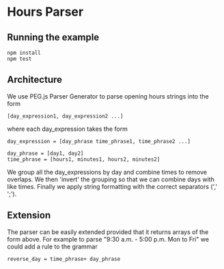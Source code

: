 # Hours Parser

## Running the example

    npm install
    npm test

## Architecture

We use PEG.js Parser Generator to parse opening hours strings into the form

    [day_expression1, day_expression2 ...]

where each day_expression takes the form

    day_expression = [day_phrase time_phrase1, time_phrase2 ...]

    day_phrase = [day1, day2]
    time_phrase = [hours1, minutes1, hours2, minutes2]

We group all the day_expressions by day and combine times to remove overlaps.
We then 'invert' the grouping so that we can combine days with like times.
Finally we apply string formatting with the correct separators (',' ';').

## Extension

The parser can be easily extended provided that it returns arrays of the form above.
For example to parse "9:30 a.m. - 5:00 p.m. Mon to Fri" we could add a rule to the grammar

    reverse_day = time_phrase+ day_phrase
